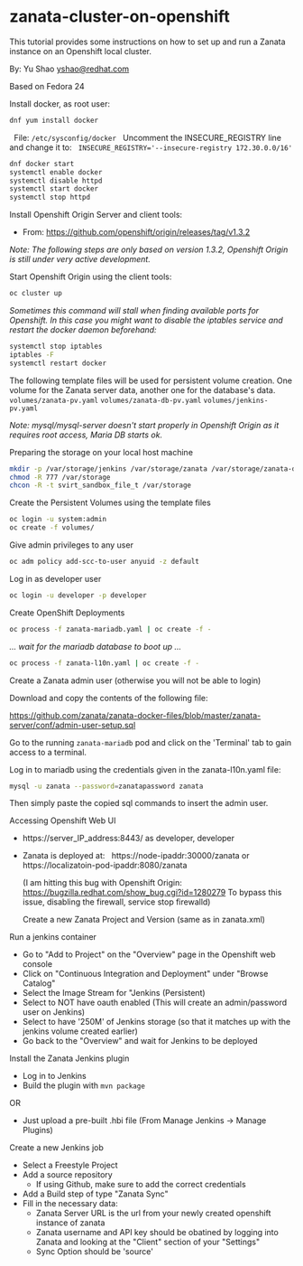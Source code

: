 # zanata-cluster-on-openshift

This tutorial provides some instructions on how to set up and run a Zanata instance on an Openshift local cluster.

By: Yu Shao <yshao@redhat.com>

Based on Fedora 24

Install docker, as root user:

```sh
dnf yum install docker
```

  File: `/etc/sysconfig/docker`
  Uncomment the INSECURE_REGISTRY line and change it to:
  `INSECURE_REGISTRY='--insecure-registry 172.30.0.0/16'`

```sh
dnf docker start
systemctl enable docker
systemctl disable httpd
systemctl start docker
systemctl stop httpd
```

Install Openshift Origin Server and client tools:
- From: https://github.com/openshift/origin/releases/tag/v1.3.2

_Note: The following steps are only based on version 1.3.2, Openshift Origin is still under very active development._

Start Openshift Origin using the client tools:

```sh
oc cluster up
```

_Sometimes this command will stall when finding available ports for Openshift. In this case you might want to disable the iptables service and restart the docker daemon beforehand:_

```sh
systemctl stop iptables
iptables -F
systemctl restart docker
```

The following template files will be used for persistent volume creation. One volume for the Zanata server data, another one for the database's data.
`volumes/zanata-pv.yaml`
`volumes/zanata-db-pv.yaml`
`volumes/jenkins-pv.yaml`

_Note: mysql/mysql-server doesn't start properly in Openshift Origin as it requires root access, Maria DB starts ok._

Preparing the storage on your local host machine

```sh
mkdir -p /var/storage/jenkins /var/storage/zanata /var/storage/zanata-db
chmod -R 777 /var/storage
chcon -R -t svirt_sandbox_file_t /var/storage
```

Create the Persistent Volumes using the template files

```sh
oc login -u system:admin
oc create -f volumes/
```

Give admin privileges to any user

```sh
oc adm policy add-scc-to-user anyuid -z default
```

Log in as developer user

```sh
oc login -u developer -p developer
```

Create OpenShift Deployments

```sh
oc process -f zanata-mariadb.yaml | oc create -f -
```

_... wait for the mariadb database to boot up ..._

```sh
oc process -f zanata-l10n.yaml | oc create -f -
```

Create a Zanata admin user (otherwise you will not be able to login)

Download and copy the contents of the following file:

https://github.com/zanata/zanata-docker-files/blob/master/zanata-server/conf/admin-user-setup.sql

Go to the running `zanata-mariadb` pod and click on the 'Terminal' tab to gain access to a terminal.

Log in to mariadb using the credentials given in the zanata-l10n.yaml file:

```sh
mysql -u zanata --password=zanatapassword zanata
```
Then simply paste the copied sql commands to insert the admin user.

Accessing Openshift Web UI
- https://server_IP_address:8443/ as developer, developer
- Zanata is deployed at:
  https://node-ipaddr:30000/zanata or
  https://localizatoin-pod-ipaddr:8080/zanata

  (I am hitting this bug with Openshift Origin:
  https://bugzilla.redhat.com/show_bug.cgi?id=1280279
  To bypass this issue, disabling the firewall, service stop firewalld)

  Create a new Zanata Project and Version (same as in zanata.xml)

Run a jenkins container

- Go to "Add to Project" on the "Overview" page in the Openshift web console
- Click on "Continuous Integration and Deployment" under "Browse Catalog"
- Select the Image Stream for "Jenkins (Persistent)
- Select to NOT have oauth enabled (This will create an admin/password user on Jenkins)
- Select to have '250M' of Jenkins storage (so that it matches up with the jenkins volume created earlier)
- Go back to the "Overview" and wait for Jenkins to be deployed

Install the Zanata Jenkins plugin

- Log in to Jenkins
- Build the plugin with `mvn package`

OR

- Just upload a pre-built .hbi file (From Manage Jenkins -> Manage Plugins)

Create a new Jenkins job

- Select a Freestyle Project
- Add a source repository
  - If using Github, make sure to add the correct credentials
- Add a Build step of type "Zanata Sync"
- Fill in the necessary data:
  - Zanata Server URL is the url from your newly created openshift instance of zanata
  - Zanata username and API key should be obatined by logging into Zanata and looking at the "Client" section of your "Settings"
  - Sync Option should be 'source'
